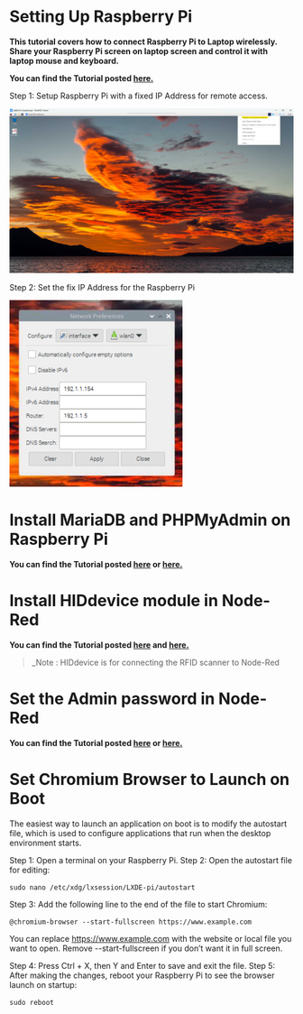 # Setting Up Raspberry Pi

**This tutorial covers how to connect Raspberry Pi to Laptop wirelessly. Share your Raspberry Pi screen on laptop screen and control it with laptop mouse and keyboard.**

**You can find the Tutorial posted [here.](https://github.com/samvidita/Connect-RaspberryPi-to-laptop-wirelessly?tab=readme-ov-file#connect-raspberry-pi-to-laptop-wirelessly)**

Step 1: Setup Raspberry Pi with a fixed IP Address for remote access. 

![WirelessSetting](doc/WirelessSetting.png)

Step 2: Set the fix IP Address for the Raspberry Pi

![WirelessDetails](doc/WirelessDetails.png)

# Install MariaDB and PHPMyAdmin on Raspberry Pi 

**You can find the Tutorial posted [here](https://raspberrytips.com/install-mariadb-raspberry-pi) or [here.](https://pimylifeup.com/raspberry-pi-mysql)**

# Install HIDdevice module in Node-Red 

**You can find the Tutorial posted [here](https://flows.nodered.org/node/@gdziuba/node-red-usbhid) and [here.](https://github.com/node-hid/node-hid#linux-notes)**

> _Note : HIDdevice is for connecting the RFID scanner to Node-Red

# Set the Admin password in Node-Red 

**You can find the Tutorial posted [here](https://discourse.nodered.org/t/password-in-node-red/50288/43?page=3) or [here.](https://discourse.nodered.org/t/node-red-security-password/10774/4)**

# Set Chromium Browser to Launch on Boot 

The easiest way to launch an application on boot is to modify the autostart file, which is used to configure applications that run when the desktop environment starts.

Step 1: Open a terminal on your Raspberry Pi.
Step 2: Open the autostart file for editing:

    sudo nano /etc/xdg/lxsession/LXDE-pi/autostart

Step 3: Add the following line to the end of the file to start Chromium:

    @chromium-browser --start-fullscreen https://www.example.com

You can replace https://www.example.com with the website or local file you want to open. Remove --start-fullscreen if you don’t want it in full screen.

Step 4: Press Ctrl + X, then Y and Enter to save and exit the file.
Step 5: After making the changes, reboot your Raspberry Pi to see the browser launch on startup:

    sudo reboot
